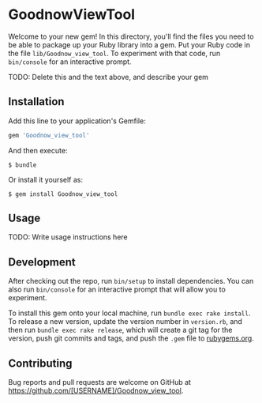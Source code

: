# GoodnowViewTool

Welcome to your new gem! In this directory, you'll find the files you need to be able to package up your Ruby library into a gem. Put your Ruby code in the file `lib/Goodnow_view_tool`. To experiment with that code, run `bin/console` for an interactive prompt.

TODO: Delete this and the text above, and describe your gem

## Installation

Add this line to your application's Gemfile:

```ruby
gem 'Goodnow_view_tool'
```

And then execute:

    $ bundle

Or install it yourself as:

    $ gem install Goodnow_view_tool

## Usage

TODO: Write usage instructions here

## Development

After checking out the repo, run `bin/setup` to install dependencies. You can also run `bin/console` for an interactive prompt that will allow you to experiment.

To install this gem onto your local machine, run `bundle exec rake install`. To release a new version, update the version number in `version.rb`, and then run `bundle exec rake release`, which will create a git tag for the version, push git commits and tags, and push the `.gem` file to [rubygems.org](https://rubygems.org).

## Contributing

Bug reports and pull requests are welcome on GitHub at https://github.com/[USERNAME]/Goodnow_view_tool.
